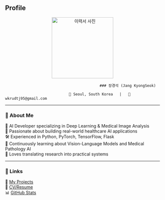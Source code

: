 ## Profile

<p align="center">
  <img src="https://github.com/user-attachments/assets/4ef225e8-115c-44f9-8e01-a0d18f1f3397" alt="이력서 사진" width="200" />
</p>

                                               ### 장경석 (Jang KyongSeok)

                                 📍 Seoul, South Korea   |   📧 wkrudtj95@gmail.com

---

### 👋 About Me
🧠 AI Developer specializing in Deep Learning & Medical Image Analysis  
🧪 Passionate about building real-world healthcare AI applications  
🛠️ Experienced in Python, PyTorch, TensorFlow, Flask  
🌱 Continuously learning about Vision-Language Models and Medical Pathology AI  
📝 Loves translating research into practical systems  

---

### 🔗 Links
📂 [My Projects](https://github.com/rudjtr234?tab=repositories)  
📄 [CV/Resume](#)  
📊 [GitHub Stats](#)
